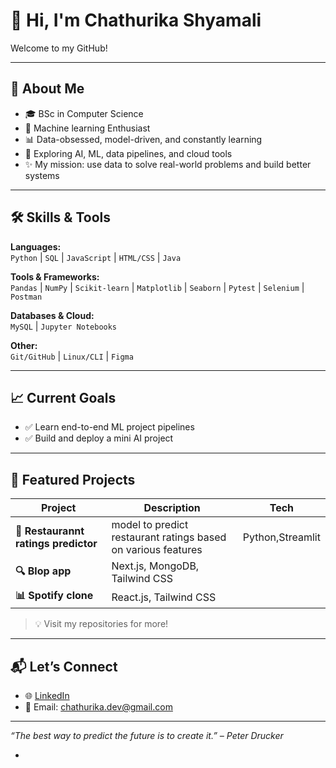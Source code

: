 # 👋 Hi, I'm Chathurika Shyamali

Welcome to my GitHub!

---

## 🧠 About Me

- 🎓 BSc in Computer Science
- 🧪 Machine learning Enthusiast
- 📊 Data-obsessed, model-driven, and constantly learning
- 🤖 Exploring AI, ML, data pipelines, and cloud tools
- ✨ My mission: use data to solve real-world problems and build better systems

---

## 🛠️ Skills & Tools

**Languages:**  
`Python` | `SQL` | `JavaScript` | `HTML/CSS` | `Java`

**Tools & Frameworks:**  
`Pandas` | `NumPy` | `Scikit-learn` | `Matplotlib` | `Seaborn` | `Pytest` | `Selenium` | `Postman`

**Databases & Cloud:**  
`MySQL` | `Jupyter Notebooks`

**Other:**  
`Git/GitHub` | `Linux/CLI` | `Figma`

---

## 📈 Current Goals

- ✅ Learn end-to-end ML project pipelines  
- ✅ Build and deploy a mini AI project  
  

---

## 📂 Featured Projects

| Project | Description | Tech |
|--------|-------------|------|
| **🧠 Restaurannt ratings predictor** |model to predict restaurant ratings based on various features | Python,Streamlit |
| **🔍 Blop app** | Next.js, MongoDB, Tailwind CSS |
| **📊 Spotify clone**  | React.js, Tailwind CSS|

> 💡 Visit my repositories for more!

---

## 📬 Let’s Connect

- 🌐 [LinkedIn](https://linkedin.com/in/chathurikashyamali)
- 💌 Email: chathurika.dev@gmail.com

---

_“The best way to predict the future is to create it.” – Peter Drucker_



- 

<!---
chathurikashyamali/chathurikashyamali is a ✨ special ✨ repository because its `README.md` (this file) appears on your GitHub profile.
You can click the Preview link to take a look at your changes.
--->
